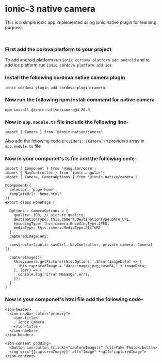 # ionic-3 native camera
This is a simple ionic app implemented using ionic native plugin for learning purpose. 

<br>

### First add the corova platform to your project
To add android platform run `ionic cordova platform add android` and to add ios platform run `ionic cordova platform add ios`

### Install the following cordova native camera plugin

`ionic cordova plugin add cordova-plugin-camera`

### Now run the following npm install command for native camera

`npm install @ionic-native/camera@4.20.0`

### Now in `app.module.ts` file include the following line-

`import { Camera } from '@ionic-native/camera'`

Also add the following code `providers: [Camera]` in providers array in `app.module.ts` file

### Now in your componet's ts file add the following code-

```
import { Component } from '@angular/core';
import { NavController } from 'ionic-angular';
import { Camera, CameraOptions } from '@ionic-native/camera';

@Component({
  selector: 'page-home',
  templateUrl: 'home.html'
})
export class HomePage {

  Options : CameraOptions = {
    quality: 100, // picture quality
    destinationType: this.camera.DestinationType.DATA_URL,
    encodingType: this.camera.EncodingType.JPEG,
    mediaType: this.camera.MediaType.PICTURE
  }
  capturedImage:any;

  constructor(public navCtrl: NavController, private camera: Camera) {}

  captureImage(){
    this.camera.getPicture(this.Options) .then((imageData) => {
      this.capturedImage = "data:image/jpeg;base64," + imageData;
    }, (err) => {
      console.log('Error Meaasge',err);
    });
  }
}
```

### Now in your componet's html file add the following code-

```
<ion-header>
  <ion-navbar color="primary">
    <ion-title>
      Ionic Camera
    </ion-title>
  </ion-navbar>
</ion-header>

<ion-content padding>
  <button ion-button (click)="captureImage()" full>Take Photo</button>
  <img src="{{capturedImage}}" alt="Image" *ngIf="capturedImage">
</ion-content>
```
